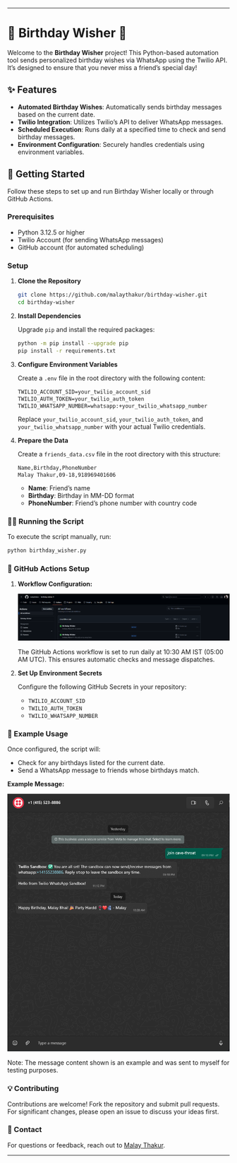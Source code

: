 
---

# 🎉 Birthday Wisher 🎉

Welcome to the **Birthday Wisher** project! This Python-based automation tool sends personalized birthday wishes via WhatsApp using the Twilio API. It’s designed to ensure that you never miss a friend’s special day!

## ✨ Features

- **Automated Birthday Wishes**: Automatically sends birthday messages based on the current date.
- **Twilio Integration**: Utilizes Twilio’s API to deliver WhatsApp messages.
- **Scheduled Execution**: Runs daily at a specified time to check and send birthday messages.
- **Environment Configuration**: Securely handles credentials using environment variables.

## 🚀 Getting Started

Follow these steps to set up and run Birthday Wisher locally or through GitHub Actions.

### Prerequisites

- Python 3.12.5 or higher
- Twilio Account (for sending WhatsApp messages)
- GitHub account (for automated scheduling)

### Setup

1. **Clone the Repository**

   ```bash
   git clone https://github.com/malaythakur/birthday-wisher.git
   cd birthday-wisher
   ```

2. **Install Dependencies**

   Upgrade `pip` and install the required packages:

   ```bash
   python -m pip install --upgrade pip
   pip install -r requirements.txt
   ```

3. **Configure Environment Variables**

   Create a `.env` file in the root directory with the following content:

   ```plaintext
   TWILIO_ACCOUNT_SID=your_twilio_account_sid
   TWILIO_AUTH_TOKEN=your_twilio_auth_token
   TWILIO_WHATSAPP_NUMBER=whatsapp:+your_twilio_whatsapp_number
   ```

   Replace `your_twilio_account_sid`, `your_twilio_auth_token`, and `your_twilio_whatsapp_number` with your actual Twilio credentials.

4. **Prepare the Data**

   Create a `friends_data.csv` file in the root directory with this structure:

   ```plaintext
   Name,Birthday,PhoneNumber
   Malay Thakur,09-18,918969401606
   ```

   - **Name**: Friend’s name
   - **Birthday**: Birthday in MM-DD format
   - **PhoneNumber**: Friend’s phone number with country code

### 🏃‍♂️ Running the Script

To execute the script manually, run:

```bash
python birthday_wisher.py
```

### 📅 GitHub Actions Setup

1. **Workflow Configuration:**

   ![GitHub Actions Workflow Screenshot](workflows.png)

   The GitHub Actions workflow is set to run daily at 10:30 AM IST (05:00 AM UTC). This ensures automatic checks and message dispatches.

2. **Set Up Environment Secrets**

   Configure the following GitHub Secrets in your repository:

   - `TWILIO_ACCOUNT_SID`
   - `TWILIO_AUTH_TOKEN`
   - `TWILIO_WHATSAPP_NUMBER`

### 📩 Example Usage

Once configured, the script will:

- Check for any birthdays listed for the current date.
- Send a WhatsApp message to friends whose birthdays match.

**Example Message:**

![Example WhatsApp Message](example.png)

Note: The message content shown is an example and was sent to myself for testing purposes.



### 💡 Contributing

Contributions are welcome! Fork the repository and submit pull requests. For significant changes, please open an issue to discuss your ideas first.


### 🤝 Contact

For questions or feedback, reach out to [Malay Thakur](mailto:malaythakur13@example.com).

---
